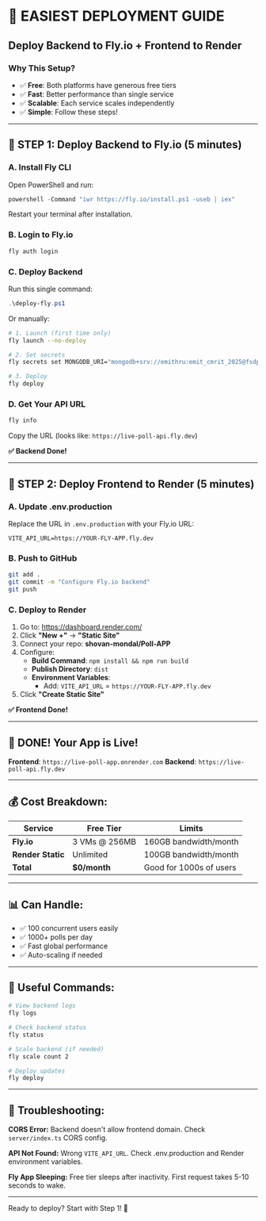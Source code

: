 # 🎯 EASIEST DEPLOYMENT GUIDE

## Deploy Backend to Fly.io + Frontend to Render

### Why This Setup?
- ✅ **Free**: Both platforms have generous free tiers
- ✅ **Fast**: Better performance than single service
- ✅ **Scalable**: Each service scales independently
- ✅ **Simple**: Follow these steps!

---

## 🚀 STEP 1: Deploy Backend to Fly.io (5 minutes)

### A. Install Fly CLI

Open PowerShell and run:
```powershell
powershell -Command "iwr https://fly.io/install.ps1 -useb | iex"
```

Restart your terminal after installation.

### B. Login to Fly.io
```bash
fly auth login
```

### C. Deploy Backend

Run this single command:
```powershell
.\deploy-fly.ps1
```

Or manually:
```bash
# 1. Launch (first time only)
fly launch --no-deploy

# 2. Set secrets
fly secrets set MONGODB_URI="mongodb+srv://emithru:emit_cmrit_2025@fsdproject.hojgqql.mongodb.net/Live-poll"

# 3. Deploy
fly deploy
```

### D. Get Your API URL

```bash
fly info
```

Copy the URL (looks like: `https://live-poll-api.fly.dev`)

**✅ Backend Done!**

---

## 🎨 STEP 2: Deploy Frontend to Render (5 minutes)

### A. Update .env.production

Replace the URL in `.env.production` with your Fly.io URL:
```
VITE_API_URL=https://YOUR-FLY-APP.fly.dev
```

### B. Push to GitHub

```bash
git add .
git commit -m "Configure Fly.io backend"
git push
```

### C. Deploy to Render

1. Go to: https://dashboard.render.com/
2. Click **"New +"** → **"Static Site"**
3. Connect your repo: **shovan-mondal/Poll-APP**
4. Configure:
   - **Build Command**: `npm install && npm run build`
   - **Publish Directory**: `dist`
   - **Environment Variables**:
     - Add: `VITE_API_URL` = `https://YOUR-FLY-APP.fly.dev`
5. Click **"Create Static Site"**

**✅ Frontend Done!**

---

## 🎉 DONE! Your App is Live!

**Frontend**: `https://live-poll-app.onrender.com`
**Backend**: `https://live-poll-api.fly.dev`

---

## 💰 Cost Breakdown:

| Service | Free Tier | Limits |
|---------|-----------|---------|
| **Fly.io** | 3 VMs @ 256MB | 160GB bandwidth/month |
| **Render Static** | Unlimited | 100GB bandwidth/month |
| **Total** | **$0/month** | Good for 1000s of users |

---

## 📊 Can Handle:

- ✅ 100 concurrent users easily
- ✅ 1000+ polls per day
- ✅ Fast global performance
- ✅ Auto-scaling if needed

---

## 🔧 Useful Commands:

```bash
# View backend logs
fly logs

# Check backend status
fly status

# Scale backend (if needed)
fly scale count 2

# Deploy updates
fly deploy
```

---

## 🚨 Troubleshooting:

**CORS Error:**
Backend doesn't allow frontend domain. Check `server/index.ts` CORS config.

**API Not Found:**
Wrong `VITE_API_URL`. Check .env.production and Render environment variables.

**Fly App Sleeping:**
Free tier sleeps after inactivity. First request takes 5-10 seconds to wake.

---

Ready to deploy? Start with Step 1! 🚀
